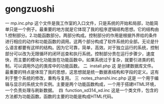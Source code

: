 # gongzuoshi
一
mp.inc.php
这个文件是我工作室的入口文件，只是系统的开始和局部，功能简单只是一个例子。最重要的地方就是它体现了我的程序逻辑结构思想。它的结构由1.控制部分。2.功能函数部分。两部分构成。控制部分的作用是根据外界给的条件进行相应的动作和功能函数的调用。这两个部分构成了软件系统的全部。无论是什么语言都要有这样的结构。因为它可靠，简单，高效。对于独立运行的系统，控制部分可以改为无限循环的闭环巡查和执行系统。控制部分贵在运行步骤少，速度快，而主要的模块化功能放在功能函数中。如果系统过于复杂，就要引进类的机制。可以调用外边的类库中的功能函数。
二 
install.php
这 是创建数据库文件。最重要的特点是体现了我的思想，这思想就是统一数据表结构和字段的定义。这有利于整个系统的修改，重构与复用。
三 
notes_zhanshi.inc.php
这是 一个用于编辑与显示的系统文件实例。主要是两个功能函数构成，一个用于搭建HTML环境，一个负责处理与刷新数据。
 四
 function_xd314_xd.inc
 这是一个类文件，包含的方法都为功能函数。函数的主要的功能是构成HTML代码。
